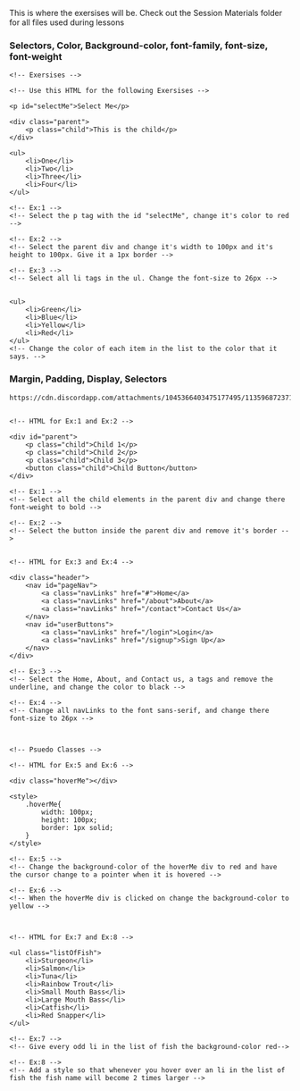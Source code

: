 This is where the exersises will be.
Check out the Session Materials folder for all files used during lessons

<h3>Selectors, Color, Background-color, font-family, font-size, font-weight</h3>

    <!-- Exersises -->

    <!-- Use this HTML for the following Exersises -->

    <p id="selectMe">Select Me</p>

    <div class="parent">
        <p class="child">This is the child</p>
    </div>

    <ul>
        <li>One</li>
        <li>Two</li>
        <li>Three</li>
        <li>Four</li>
    </ul>

    <!-- Ex:1 -->
    <!-- Select the p tag with the id "selectMe", change it's color to red -->

    <!-- Ex:2 -->
    <!-- Select the parent div and change it's width to 100px and it's height to 100px. Give it a 1px border -->

    <!-- Ex:3 -->
    <!-- Select all li tags in the ul. Change the font-size to 26px -->


    <ul>
        <li>Green</li>
        <li>Blue</li>
        <li>Yellow</li>
        <li>Red</li>
    </ul>
    <!-- Change the color of each item in the list to the color that it says. -->


<h3>Margin, Padding, Display, Selectors</h3>


    https://cdn.discordapp.com/attachments/1045366403475177495/1135968723715493899/image.png


    <!-- HTML for Ex:1 and Ex:2 -->

    <div id="parent">
        <p class="child">Child 1</p>
        <p class="child">Child 2</p>
        <p class="child">Child 3</p>
        <button class="child">Child Button</button>
    </div>
    
    <!-- Ex:1 -->
    <!-- Select all the child elements in the parent div and change there font-weight to bold -->

    <!-- Ex:2 -->
    <!-- Select the button inside the parent div and remove it's border -->

    
    <!-- HTML for Ex:3 and Ex:4 -->

    <div class="header">
        <nav id="pageNav">
            <a class="navLinks" href="#">Home</a>
            <a class="navLinks" href="/about">About</a>
            <a class="navLinks" href="/contact">Contact Us</a>
        </nav>
        <nav id="userButtons">
            <a class="navLinks" href="/login">Login</a>
            <a class="navLinks" href="/signup">Sign Up</a>
        </nav>
    </div>

    <!-- Ex:3 -->
    <!-- Select the Home, About, and Contact us, a tags and remove the underline, and change the color to black -->

    <!-- Ex:4 -->
    <!-- Change all navLinks to the font sans-serif, and change there font-size to 26px -->



    <!-- Psuedo Classes -->

    <!-- HTML for Ex:5 and Ex:6 -->

    <div class="hoverMe"></div>

    <style>
        .hoverMe{
            width: 100px;
            height: 100px;
            border: 1px solid;
        }
    </style>

    <!-- Ex:5 -->
    <!-- Change the background-color of the hoverMe div to red and have the cursor change to a pointer when it is hovered -->

    <!-- Ex:6 -->
    <!-- When the hoverMe div is clicked on change the background-color to yellow -->


    
    <!-- HTML for Ex:7 and Ex:8 -->

    <ul class="listOfFish">
        <li>Sturgeon</li>
        <li>Salmon</li>
        <li>Tuna</li>
        <li>Rainbow Trout</li>
        <li>Small Mouth Bass</li>
        <li>Large Mouth Bass</li>
        <li>Catfish</li>
        <li>Red Snapper</li>
    </ul>

    <!-- Ex:7 -->
    <!-- Give every odd li in the list of fish the background-color red-->

    <!-- Ex:8 -->
    <!-- Add a style so that whenever you hover over an li in the list of fish the fish name will become 2 times larger -->
